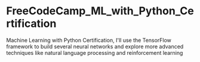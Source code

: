 # FreeCodeCamp_ML_with_Python_Certification
Machine Learning with Python Certification, I'll use the TensorFlow framework to build several neural networks and explore more advanced techniques like natural language processing and reinforcement learning
